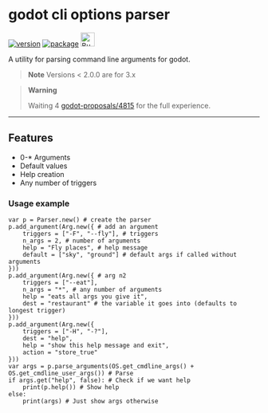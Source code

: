 # godot cli options parser

[![version](https://img.shields.io/badge/4.x-blue?logo=godot-engine&logoColor=white&label=godot&style=for-the-badge)](https://godotengine.org "Made with godot")
[![package](https://img.shields.io/npm/v/@bendn/gdcli?label=version&style=for-the-badge)](https://www.npmjs.com/package/@bendn/gdcli)
<a href='https://ko-fi.com/bendn' title='Buy me a coffee' target='_blank'><img height='28' src='https://storage.ko-fi.com/cdn/brandasset/kofi_button_red.png' alt='Buy me a coffee'> </a>

A utility for parsing command line arguments for godot.

> **Note** Versions < 2.0.0 are for 3.x

> **Warning**
>
> Waiting 4 [godot-proposals/4815](https://github.com/godotengine/godot-proposals/issues/4815) for the full experience.

---

## Features

- 0-\* Arguments
- Default values
- Help creation
- Any number of triggers

### Usage example

```gdscript
var p = Parser.new() # create the parser
p.add_argument(Arg.new({ # add an argument
    triggers = ["-F", "--fly"], # triggers
    n_args = 2, # number of arguments
    help = "Fly places", # help message
    default = ["sky", "ground"] # default args if called without arguments
}))
p.add_argument(Arg.new({ # arg n2
    triggers = ["--eat"],
    n_args = "*", # any number of arguments
    help = "eats all args you give it",
    dest = "restaurant" # the variable it goes into (defaults to longest trigger)
}))
p.add_argument(Arg.new({
    triggers = ["-H", "-?"],
    dest = "help",
    help = "show this help message and exit",
    action = "store_true"
}))
var args = p.parse_arguments(OS.get_cmdline_args() + OS.get_cmdline_user_args()) # Parse
if args.get("help", false): # Check if we want help
    print(p.help()) # Show help
else:
    print(args) # Just show args otherwise
```
